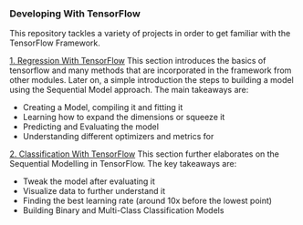 ### Developing With TensorFlow
This repository tackles a variety of projects in order to get familiar with the TensorFlow Framework.

[1. Regression With TensorFlow](https://github.com/EngMarchG/TensorFlow-Mastery/blob/master/1_Regression/01_Neural_Network_Regression_With_TensorFlow.ipynb)
This section introduces the basics of tensorflow and many methods that are incorporated in the framework from other modules. Later on, a simple introduction the steps to building a model using the Sequential Model approach.
The main takeaways are:
- Creating a Model, compiling it and fitting it
- Learning how to expand the dimensions or squeeze it 
- Predicting and Evaluating the model
- Understanding different optimizers and metrics for 

[2. Classification With TensorFlow](https://github.com/EngMarchG/TensorFlow-Mastery/blob/master/2_Classification/02_Neural_Network_Classification_With_TensorFlow.ipynb)
This section further elaborates on the Sequential Modelling in TensorFlow. 
The key takeaways are:
- Tweak the model after evaluating it
- Visualize data to further understand it
- Finding the best learning rate (around 10x before the lowest point)
- Building Binary and Multi-Class Classification Models